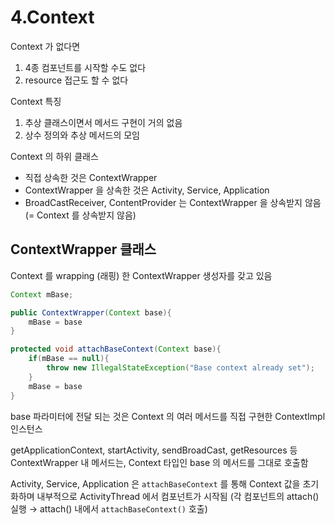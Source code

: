 # 4.Context

Context 가 없다면

1. 4종 컴포넌트를 시작할 수도 없다
2. resource 접근도 할 수 없다

Context 특징

1. 추상 클래스이면서 메서드 구현이 거의 없음
2. 상수 정의와 추상 메서드의 모임

Context 의 하위 클래스

* 직접 상속한 것은 ContextWrapper
* ContextWrapper 을 상속한 것은 Activity, Service, Application
* BroadCastReceiver, ContentProvider 는 ContextWrapper 을 상속받지 않음 \(= Context 를 상속받지 않음\)

## ContextWrapper 클래스

Context 를 wrapping \(래핑\) 한 ContextWrapper 생성자를 갖고 있음

```java
Context mBase;

public ContextWrapper(Context base){
    mBase = base
}

protected void attachBaseContext(Context base){
    if(mBase == null){
        throw new IllegalStateException("Base context already set");
    }
    mBase = base
}
```

base 파라미터에 전달 되는 것은 Context 의 여러 메서드를 직접 구현한 ContextImpl 인스턴스

getApplicationContext, startActivity, sendBroadCast, getResources 등 ContextWrapper 내 메서드는, Context 타입인 base 의 메서드를 그대로 호출함

Activity, Service, Application 은 `attachBaseContext` 를 통해 Context 값을 초기화하며 내부적으로 ActivityThread 에서 컴포넌트가 시작됨 \(각 컴포넌트의 attach\(\) 실행 → attach\(\) 내에서 `attachBaseContext()` 호출\)

